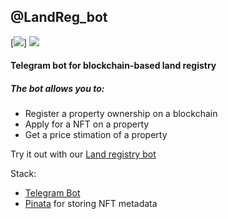 ## @LandReg_bot


[<img src="https://www.herokucdn.com/deploy/button.svg">]
[<img src="https://img.shields.io/badge/Telegram-2CA5E0?style=for-the-badge&logo=telegram&logoColor=white">](https://t.me/LandReg_bot)

#### Telegram bot for blockchain-based land registry

##### The bot allows you to:
* Register a property ownership on a blockchain
* Apply for a NFT on a property
* Get a price stimation of a property

Try it out with our [Land registry bot](https://t.me/LandReg_bot)

Stack:
* [Telegram Bot](https://t.me/LandReg_bot)
* [Pinata](https://app.pinata.cloud/) for storing NFT metadata
